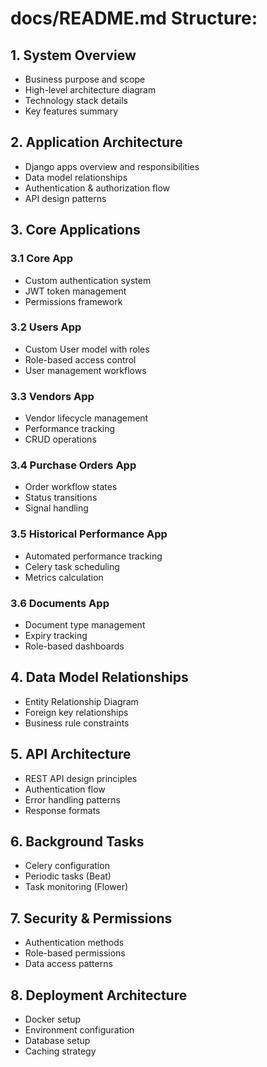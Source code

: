 # docs/README.md Structure:

## 1. System Overview
- Business purpose and scope
- High-level architecture diagram
- Technology stack details
- Key features summary

## 2. Application Architecture
- Django apps overview and responsibilities
- Data model relationships
- Authentication & authorization flow
- API design patterns

## 3. Core Applications
### 3.1 Core App
- Custom authentication system
- JWT token management
- Permissions framework

### 3.2 Users App  
- Custom User model with roles
- Role-based access control
- User management workflows

### 3.3 Vendors App
- Vendor lifecycle management
- Performance tracking
- CRUD operations

### 3.4 Purchase Orders App
- Order workflow states
- Status transitions
- Signal handling

### 3.5 Historical Performance App
- Automated performance tracking
- Celery task scheduling
- Metrics calculation

### 3.6 Documents App
- Document type management
- Expiry tracking
- Role-based dashboards

## 4. Data Model Relationships
- Entity Relationship Diagram
- Foreign key relationships
- Business rule constraints

## 5. API Architecture
- REST API design principles
- Authentication flow
- Error handling patterns
- Response formats

## 6. Background Tasks
- Celery configuration
- Periodic tasks (Beat)
- Task monitoring (Flower)

## 7. Security & Permissions
- Authentication methods
- Role-based permissions
- Data access patterns

## 8. Deployment Architecture
- Docker setup
- Environment configuration
- Database setup
- Caching strategy